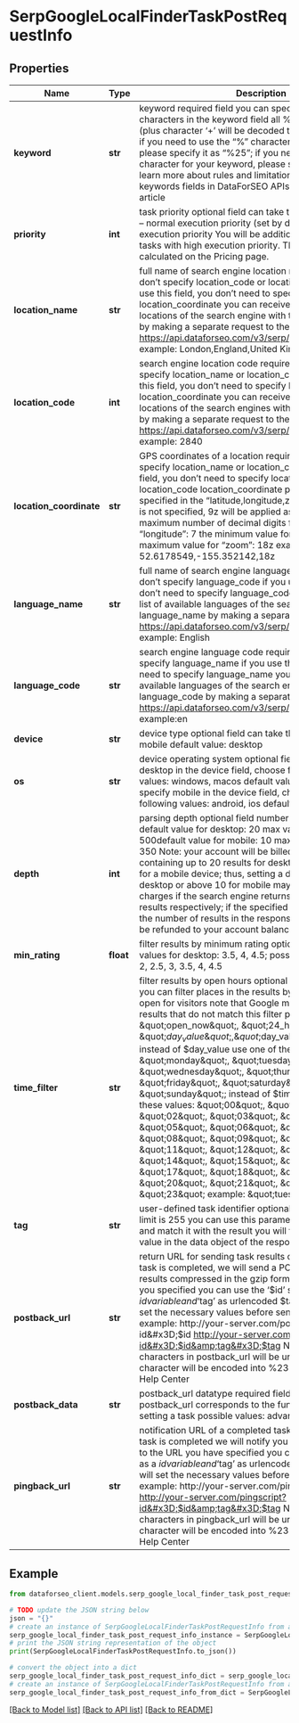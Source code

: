 # SerpGoogleLocalFinderTaskPostRequestInfo


## Properties

Name | Type | Description | Notes
------------ | ------------- | ------------- | -------------
**keyword** | **str** | keyword required field you can specify up to 700 characters in the keyword field all %## will be decoded (plus character ‘+’ will be decoded to a space character) if you need to use the “%” character for your keyword, please specify it as “%25”; if you need to use the “+” character for your keyword, please specify it as “%2B” learn more about rules and limitations of keyword and keywords fields in DataForSEO APIs in this Help Center article | [optional] 
**priority** | **int** | task priority optional field can take the following values: 1 – normal execution priority (set by default) 2 – high execution priority You will be additionally charged for the tasks with high execution priority. The cost can be calculated on the Pricing page. | [optional] 
**location_name** | **str** | full name of search engine location required field if you don’t specify location_code or location_coordinate if you use this field, you don’t need to specify location_code or location_coordinate you can receive the list of available locations of the search engine with their location_name by making a separate request to the https://api.dataforseo.com/v3/serp/google/locations example: London,England,United Kingdom | [optional] 
**location_code** | **int** | search engine location code required field if you don’t specify location_name or location_coordinate if you use this field, you don’t need to specify location_name or location_coordinate you can receive the list of available locations of the search engines with their location_code by making a separate request to the https://api.dataforseo.com/v3/serp/google/locations example: 2840 | [optional] 
**location_coordinate** | **str** | GPS coordinates of a location required field if you don’t specify location_name or location_code if you use this field, you don’t need to specify location_name or location_code location_coordinate parameter should be specified in the “latitude,longitude,zoom” format if “zoom” is not specified, 9z will be applied as a default value the maximum number of decimal digits for “latitude” and “longitude”: 7 the minimum value for “zoom”: 4z the maximum value for “zoom”: 18z example: 52.6178549,-155.352142,18z | [optional] 
**language_name** | **str** | full name of search engine language required field if you don’t specify language_code if you use this field, you don’t need to specify language_code you can receive the list of available languages of the search engine with their language_name by making a separate request to the https://api.dataforseo.com/v3/serp/google/languages example: English | [optional] 
**language_code** | **str** | search engine language code required field if you don’t specify language_name if you use this field, you don’t need to specify language_name you can receive the list of available languages of the search engine with their language_code by making a separate request to the https://api.dataforseo.com/v3/serp/google/languages example:en | [optional] 
**device** | **str** | device type optional field can take the values:desktop, mobile default value: desktop | [optional] 
**os** | **str** | device operating system optional field if you specify desktop in the device field, choose from the following values: windows, macos default value: windows if you specify mobile in the device field, choose from the following values: android, ios default value: android | [optional] 
**depth** | **int** | parsing depth optional field number of results in SERP default value for desktop: 20 max value for desktop: 500default value for mobile: 10 max value for mobile: 350 Note: your account will be billed per each SERP containing up to 20 results for desktop or up to 10 results for a mobile device; thus, setting a depth above 20 for desktop or above 10 for mobile may result in additional charges if the search engine returns more than 20 or 10 results respectively; if the specified depth is higher than the number of results in the response, the difference will be refunded to your account balance automatically | [optional] 
**min_rating** | **float** | filter results by minimum rating optional field possible values for desktop: 3.5, 4, 4.5; possible values for mobile: 2, 2.5, 3, 3.5, 4, 4.5 | [optional] 
**time_filter** | **str** | filter results by open hours optional field using this field, you can filter places in the results by the time a place is open for visitors note that Google may also provide results that do not match this filter possible values: \&quot;open_now\&quot;, \&quot;24_hours\&quot;, \&quot;$day_value\&quot;, \&quot;$day_value;$time_value\&quot;; instead of $day_value use one of these values: \&quot;monday\&quot;, \&quot;tuesday\&quot;, \&quot;wednesday\&quot;, \&quot;thursday\&quot;, \&quot;friday\&quot;, \&quot;saturday\&quot;, \&quot;sunday\&quot;; instead of $time_value use one of these values: \&quot;00\&quot;, \&quot;01\&quot;, \&quot;02\&quot;, \&quot;03\&quot;, \&quot;04\&quot;, \&quot;05\&quot;, \&quot;06\&quot;, \&quot;07\&quot;, \&quot;08\&quot;, \&quot;09\&quot;, \&quot;10\&quot;, \&quot;11\&quot;, \&quot;12\&quot;, \&quot;13\&quot;, \&quot;14\&quot;, \&quot;15\&quot;, \&quot;16\&quot;, \&quot;17\&quot;, \&quot;18\&quot;, \&quot;19\&quot;, \&quot;20\&quot;, \&quot;21\&quot;, \&quot;22\&quot;, \&quot;23\&quot; example: \&quot;tuesday;18\&quot; | [optional] 
**tag** | **str** | user-defined task identifier optional field the character limit is 255 you can use this parameter to identify the task and match it with the result you will find the specified tag value in the data object of the response | [optional] 
**postback_url** | **str** | return URL for sending task results optional field once the task is completed, we will send a POST request with its results compressed in the gzip format to the postback_url you specified you can use the ‘$id’ string as a $id variable and ‘$tag’ as urlencoded $tag variable. We will set the necessary values before sending the request. example: http://your-server.com/postbackscript?id&#x3D;$id http://your-server.com/postbackscript?id&#x3D;$id&amp;tag&#x3D;$tag Note: special characters in postback_url will be urlencoded; i.a., the # character will be encoded into %23 learn more on our Help Center | [optional] 
**postback_data** | **str** | postback_url datatype required field if you specify postback_url corresponds to the function you used for setting a task possible values: advanced, html | [optional] 
**pingback_url** | **str** | notification URL of a completed task optional field when a task is completed we will notify you by GET request sent to the URL you have specified you can use the ‘$id’ string as a $id variable and ‘$tag’ as urlencoded $tag variable. We will set the necessary values before sending the request. example: http://your-server.com/pingscript?id&#x3D;$id http://your-server.com/pingscript?id&#x3D;$id&amp;tag&#x3D;$tag Note: special characters in pingback_url will be urlencoded; i.a., the # character will be encoded into %23 learn more on our Help Center | [optional] 

## Example

```python
from dataforseo_client.models.serp_google_local_finder_task_post_request_info import SerpGoogleLocalFinderTaskPostRequestInfo

# TODO update the JSON string below
json = "{}"
# create an instance of SerpGoogleLocalFinderTaskPostRequestInfo from a JSON string
serp_google_local_finder_task_post_request_info_instance = SerpGoogleLocalFinderTaskPostRequestInfo.from_json(json)
# print the JSON string representation of the object
print(SerpGoogleLocalFinderTaskPostRequestInfo.to_json())

# convert the object into a dict
serp_google_local_finder_task_post_request_info_dict = serp_google_local_finder_task_post_request_info_instance.to_dict()
# create an instance of SerpGoogleLocalFinderTaskPostRequestInfo from a dict
serp_google_local_finder_task_post_request_info_from_dict = SerpGoogleLocalFinderTaskPostRequestInfo.from_dict(serp_google_local_finder_task_post_request_info_dict)
```
[[Back to Model list]](../README.md#documentation-for-models) [[Back to API list]](../README.md#documentation-for-api-endpoints) [[Back to README]](../README.md)



